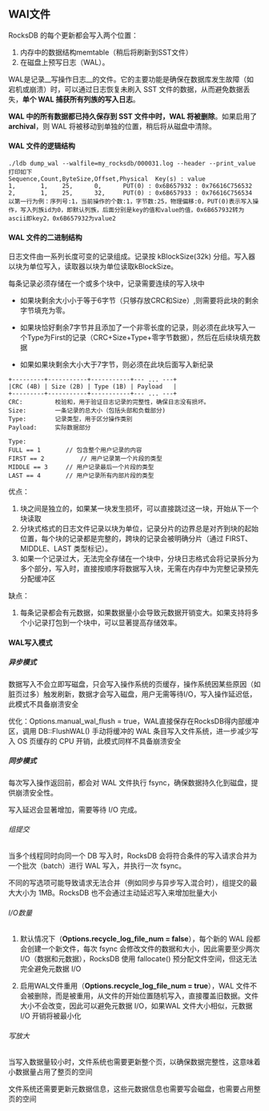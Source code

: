 

## WAl文件

RocksDB 的每个更新都会写入两个位置：

1. 内存中的数据结构memtable（稍后将刷新到SST文件）
2. 在磁盘上预写日志（WAL）。

WAL是记录__写操作日志__的文件。它的主要功能是确保在数据库发生故障（如宕机或崩溃）时，可以通过日志恢复未刷入 SST 文件的数据，从而避免数据丢失，**单个 WAL 捕获所有列族的写入日志**。

**WAL 中的所有数据都已持久保存到 SST 文件中时，WAL 将被删除**。如果启用了**archival**，则 WAL 将被移动到单独的位置，稍后将从磁盘中清除。

#### WAL 文件的逻辑结构

``` 
./ldb dump_wal --walfile=my_rocksdb/000031.log --header --print_value
打印如下 
Sequence,Count,ByteSize,Offset,Physical  Key(s) : value     
1,       1,    25,      0,      PUT(0) : 0x6B657932 : 0x76616C756532 
2,       1,    25,      32,     PUT(0) : 0x6B657933 : 0x76616C756534 
以第一行为例：序列号:1，当前操作的个数:1，字节数:25，物理偏移:0，PUT(0)表示写入操作，写入列族id为0，即默认列族，后面分别是key的值和value的值，0x6B657932转为ascii即key2，0x6B657932为value2
```

#### WAL 文件的二进制结构

日志文件由一系列长度可变的记录组成。记录按 kBlockSize(32k) 分组。写入器以块为单位写入，读取器以块为单位读取kBlockSize。

每条记录必须存储在一个或多个块中，记录需要连续的写入块中

- 如果块剩余大小小于等于6字节（只够存放CRC和Size）,则需要将此块的剩余字节填充为零。

- 如果块恰好剩余7字节并且添加了一个非零长度的记录，则必须在此块写入一个Type为First的记录（CRC+Size+Type+零字节数据），然后在后续块填充数据
- 如果如果块剩余大小大于7字节，则必须在此块后面写入新纪录

```
+---------+-----------+-----------+--- ... ---+
|CRC (4B) | Size (2B) | Type (1B) | Payload   |
+---------+-----------+-----------+--- ... ---+
CRC:         校验和，用于验证日志记录的完整性，确保日志没有损坏。
Size:        一条记录的总大小（包括头部和负载部分)
Type:        记录类型，用于区分操作类别
Payload:     实际数据部分

Type:
FULL == 1       // 包含整个用户记录的内容
FIRST == 2			// 用户记录第一个片段的类型
MIDDLE == 3     // 用户记录最后一个片段的类型
LAST == 4       // 用户记录所有内部片段的类型
```

优点：

1. 块之间是独立的，如果某一块发生损坏，可以直接跳过这一块，开始从下一个块读取
2. 分块式格式的日志文件记录以块为单位，记录分片的边界总是对齐到块的起始位置，每个块的记录都是完整的，跨块的记录会被明确分片（通过 FIRST、MIDDLE、LAST 类型标记）。
3. 如果一个记录过大，无法完全存储在一个块中，分块日志格式会将记录拆分为多个部分，写入时，直接按顺序将数据写入块，无需在内存中为完整记录预先分配缓冲区

缺点：

1. 每条记录都会有元数据，如果数据量小会导致元数据开销变大。如果支持将多个小记录打包到一个块中，可以显著提高存储效率。



#### WAL写入模式

##### 异步模式

数据写入不会立即写磁盘，只会写入操作系统的页缓存，操作系统因某些原因（如脏页过多）触发刷新，数据才会写入磁盘，用户无需等待I/O，写入操作延迟低，此模式不具备崩溃安全

优化：Options.manual_wal_flush = true，WAL直接保存在RocksDB得内部缓冲区，调用 DB::FlushWAL() 手动将缓冲的 WAL 条目写入文件系统，进一步减少写入 OS 页缓存的 CPU 开销，此模式同样不具备崩溃安全

##### 同步模式

每次写入操作返回前，都会对 WAL 文件执行 fsync，确保数据持久化到磁盘，提供崩溃安全性。

写入延迟会显著增加，需要等待 I/O 完成。

###### 组提交

当多个线程同时向同一个 DB 写入时，RocksDB 会将符合条件的写入请求合并为一个批次（batch）进行 WAL 写入，并执行一次 fsync。

不同的写选项可能导致请求无法合并（例如同步与异步写入混合时），组提交的最大大小为 1MB。RocksDB 也不会通过主动延迟写入来增加批量大小

###### I/O数量

1. 默认情况下（**Options.recycle_log_file_num = false**），每个新的 WAL 段都会创建一个新文件，每次 fsync 会修改文件的数据和大小，因此需要至少两次 I/O（数据和元数据），RocksDB 使用 fallocate() 预分配文件空间，但这无法完全避免元数据 I/O

2. 启用WAL文件重用（**Options.recycle_log_file_num = true**），WAL 文件不会被删除，而是被重用，从文件的开始位置随机写入，直接覆盖旧数据。文件大小不会改变，因此可以避免元数据 I/O，如果WAL 文件大小相似，元数据 I/O 开销将被最小化

###### 写放大

当写入数据量较小时，文件系统也需要更新整个页，以确保数据完整性，这意味着小数据量占用了整页的空间

文件系统还需要更新元数据信息，这些元数据信息也需要写会磁盘，也需要占用整页的空间











